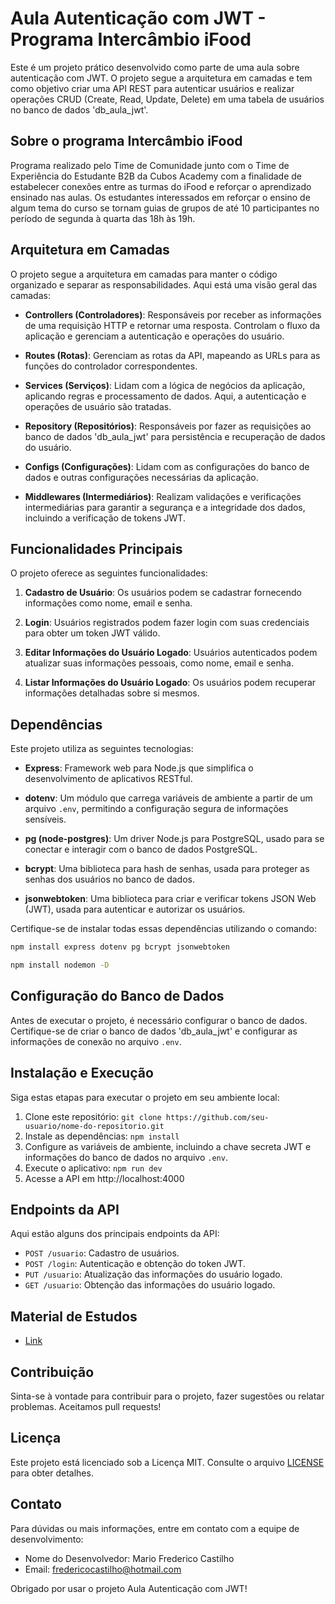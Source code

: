 
# Aula Autenticação com JWT - Programa Intercâmbio iFood

Este é um projeto prático desenvolvido como parte de uma aula sobre autenticação com JWT. O projeto segue a arquitetura em camadas e tem como objetivo criar uma API REST para autenticar usuários e realizar operações CRUD (Create, Read, Update, Delete) em uma tabela de usuários no banco de dados 'db_aula_jwt'.

## Sobre o programa Intercâmbio iFood

Programa realizado pelo Time de Comunidade junto com o Time de Experiência do Estudante B2B da Cubos Academy com a finalidade de estabelecer conexões entre as turmas do iFood e reforçar o aprendizado ensinado nas aulas. Os estudantes interessados em reforçar o ensino de algum tema do curso se tornam guias de grupos de até 10 participantes no período de segunda à quarta das 18h às 19h.  

## Arquitetura em Camadas

O projeto segue a arquitetura em camadas para manter o código organizado e separar as responsabilidades. Aqui está uma visão geral das camadas:

- **Controllers (Controladores)**: Responsáveis por receber as informações de uma requisição HTTP e retornar uma resposta. Controlam o fluxo da aplicação e gerenciam a autenticação e operações do usuário.

- **Routes (Rotas)**: Gerenciam as rotas da API, mapeando as URLs para as funções do controlador correspondentes.

- **Services (Serviços)**: Lidam com a lógica de negócios da aplicação, aplicando regras e processamento de dados. Aqui, a autenticação e operações de usuário são tratadas.

- **Repository (Repositórios)**: Responsáveis por fazer as requisições ao banco de dados 'db_aula_jwt' para persistência e recuperação de dados do usuário.

- **Configs (Configurações)**: Lidam com as configurações do banco de dados e outras configurações necessárias da aplicação.

- **Middlewares (Intermediários)**: Realizam validações e verificações intermediárias para garantir a segurança e a integridade dos dados, incluindo a verificação de tokens JWT.

## Funcionalidades Principais

O projeto oferece as seguintes funcionalidades:

1. **Cadastro de Usuário**: Os usuários podem se cadastrar fornecendo informações como nome, email e senha.

2. **Login**: Usuários registrados podem fazer login com suas credenciais para obter um token JWT válido.

3. **Editar Informações do Usuário Logado**: Usuários autenticados podem atualizar suas informações pessoais, como nome, email e senha.

4. **Listar Informações do Usuário Logado**: Os usuários podem recuperar informações detalhadas sobre si mesmos.


## Dependências

Este projeto utiliza as seguintes tecnologias:

- **Express**: Framework web para Node.js que simplifica o desenvolvimento de aplicativos RESTful.

- **dotenv**: Um módulo que carrega variáveis de ambiente a partir de um arquivo `.env`, permitindo a configuração segura de informações sensíveis.

- **pg (node-postgres)**: Um driver Node.js para PostgreSQL, usado para se conectar e interagir com o banco de dados PostgreSQL.

- **bcrypt**: Uma biblioteca para hash de senhas, usada para proteger as senhas dos usuários no banco de dados.

- **jsonwebtoken**: Uma biblioteca para criar e verificar tokens JSON Web (JWT), usada para autenticar e autorizar os usuários.

Certifique-se de instalar todas essas dependências utilizando o comando:

```bash
npm install express dotenv pg bcrypt jsonwebtoken
```

```bash
npm install nodemon -D
```

## Configuração do Banco de Dados

Antes de executar o projeto, é necessário configurar o banco de dados. Certifique-se de criar o banco de dados 'db_aula_jwt' e configurar as informações de conexão no arquivo `.env`.

## Instalação e Execução

Siga estas etapas para executar o projeto em seu ambiente local:

1. Clone este repositório: `git clone https://github.com/seu-usuario/nome-do-repositorio.git`
2. Instale as dependências: `npm install`
3. Configure as variáveis de ambiente, incluindo a chave secreta JWT e informações do banco de dados no arquivo `.env`.
4. Execute o aplicativo: `npm run dev`
5. Acesse a API em http://localhost:4000

## Endpoints da API

Aqui estão alguns dos principais endpoints da API:

- `POST /usuario`: Cadastro de usuários.
- `POST /login`: Autenticação e obtenção do token JWT.
- `PUT /usuario`: Atualização das informações do usuário logado.
- `GET /usuario`: Obtenção das informações do usuário logado.


## Material de Estudos
- <a href="https://mf-programacao.notion.site/mf-programacao/Guia-Abrangente-de-Autentica-o-com-JWT-em-Node-js-Aula-a7a4f97e5f5c4319a56dfe972c7002d3">Link</a>

## Contribuição

Sinta-se à vontade para contribuir para o projeto, fazer sugestões ou relatar problemas. Aceitamos pull requests!

## Licença

Este projeto está licenciado sob a Licença MIT. Consulte o arquivo [LICENSE](https://github.com/mfcastilho/aula_autenticacao_jwt/blob/master/LICENSE) para obter detalhes.

## Contato

Para dúvidas ou mais informações, entre em contato com a equipe de desenvolvimento:

- Nome do Desenvolvedor: Mario Frederico Castilho
- Email: fredericocastilho@hotmail.com

Obrigado por usar o projeto Aula Autenticação com JWT!


